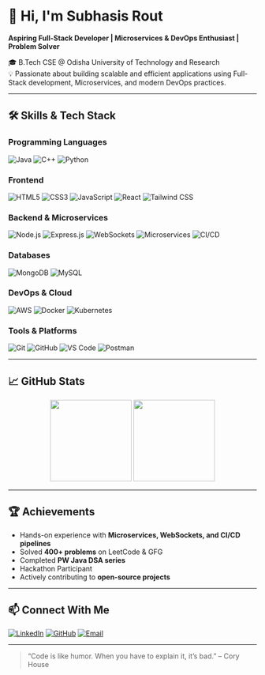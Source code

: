 # 👋 Hi, I'm Subhasis Rout  
**Aspiring Full-Stack Developer | Microservices & DevOps Enthusiast | Problem Solver**  

🎓 B.Tech CSE @ Odisha University of Technology and Research  
💡 Passionate about building scalable and efficient applications using Full-Stack development, Microservices, and modern DevOps practices.

---

## 🛠️ Skills & Tech Stack

### **Programming Languages**
![Java](https://img.shields.io/badge/Java-orange?style=for-the-badge&logo=openjdk&logoColor=white)
![C++](https://img.shields.io/badge/C++-00599C?style=for-the-badge&logo=cplusplus&logoColor=white)
![Python](https://img.shields.io/badge/Python-3776AB?style=for-the-badge&logo=python&logoColor=white)

### **Frontend**
![HTML5](https://img.shields.io/badge/HTML5-E34F26?style=for-the-badge&logo=html5&logoColor=white)
![CSS3](https://img.shields.io/badge/CSS3-1572B6?style=for-the-badge&logo=css3&logoColor=white)
![JavaScript](https://img.shields.io/badge/JavaScript-F7DF1E?style=for-the-badge&logo=javascript&logoColor=black)
![React](https://img.shields.io/badge/React-20232A?style=for-the-badge&logo=react&logoColor=61DAFB)
![Tailwind CSS](https://img.shields.io/badge/Tailwind_CSS-06B6D4?style=for-the-badge&logo=tailwindcss&logoColor=white)

### **Backend & Microservices**
![Node.js](https://img.shields.io/badge/Node.js-339933?style=for-the-badge&logo=node.js&logoColor=white)
![Express.js](https://img.shields.io/badge/Express.js-000000?style=for-the-badge&logo=express&logoColor=white)
![WebSockets](https://img.shields.io/badge/WebSockets-0081CB?style=for-the-badge)
![Microservices](https://img.shields.io/badge/Microservices-2E8B57?style=for-the-badge)
![CI/CD](https://img.shields.io/badge/CI%2FCD-4285F4?style=for-the-badge)

### **Databases**
![MongoDB](https://img.shields.io/badge/MongoDB-47A248?style=for-the-badge&logo=mongodb&logoColor=white)
![MySQL](https://img.shields.io/badge/MySQL-4479A1?style=for-the-badge&logo=mysql&logoColor=white)

### **DevOps & Cloud**
![AWS](https://img.shields.io/badge/AWS-FF9900?style=for-the-badge&logo=amazonaws&logoColor=white)
![Docker](https://img.shields.io/badge/Docker-2496ED?style=for-the-badge&logo=docker&logoColor=white)
![Kubernetes](https://img.shields.io/badge/Kubernetes-326CE5?style=for-the-badge&logo=kubernetes&logoColor=white)

### **Tools & Platforms**
![Git](https://img.shields.io/badge/Git-F05032?style=for-the-badge&logo=git&logoColor=white)
![GitHub](https://img.shields.io/badge/GitHub-181717?style=for-the-badge&logo=github&logoColor=white)
![VS Code](https://img.shields.io/badge/VS_Code-0078D7?style=for-the-badge&logo=visualstudiocode&logoColor=white)
![Postman](https://img.shields.io/badge/Postman-FF6C37?style=for-the-badge&logo=postman&logoColor=white)

---


## 📈 GitHub Stats

<p align="center">
  <img src="https://github-readme-stats.vercel.app/api?username=Subhasis-775&show_icons=true&theme=radical&count_private=true" height="165">
  <img src="https://github-readme-stats.vercel.app/api/top-langs/?username=Subhasis-775&layout=compact&theme=radical" height="165">
</p>

---

## 🏆 Achievements

- Hands-on experience with **Microservices, WebSockets, and CI/CD pipelines**  
- Solved **400+ problems** on LeetCode & GFG  
- Completed **PW Java DSA series**  
- Hackathon Participant  
- Actively contributing to **open-source projects**

---

## 📫 Connect With Me

[![LinkedIn](https://img.shields.io/badge/LinkedIn-0077B5?style=for-the-badge&logo=linkedin&logoColor=white)](https://www.linkedin.com/in/subhasis-rout-3b22892a5)
[![GitHub](https://img.shields.io/badge/GitHub-181717?style=for-the-badge&logo=github&logoColor=white)](https://github.com/Subhasis-775)
[![Email](https://img.shields.io/badge/Email-subhasisrout00%40gmail.com-red?style=for-the-badge&logo=gmail&logoColor=white)](mailto:subhasisrout00@gmail.com)

---

> “Code is like humor. When you have to explain it, it’s bad.” – Cory House
